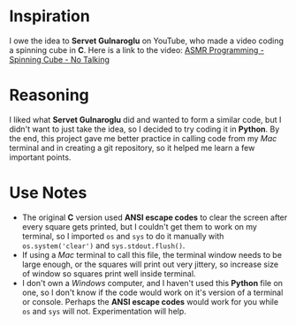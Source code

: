 # Inspiration
I owe the idea to **Servet Gulnaroglu** on YouTube, who made a video coding a spinning cube in **C**.
Here is a link to the video:  [ASMR Programming - Spinning Cube - No Talking](https://www.youtube.com/watch?v=p09i_hoFdd0&ab_channel=ServetGulnaroglu)

# Reasoning
I liked what **Servet Gulnaroglu** did and wanted to form a similar code, but I didn't want to just 
take the idea, so I decided to try coding it in **Python**.  By the end, this project gave me better 
practice in calling code from my *Mac* terminal and in creating a git repository, so it helped me learn 
a few important points.

# Use Notes
- The original **C** version used **ANSI escape codes** to clear the screen after every square gets printed,
but I couldn't get them to work on my terminal, so I imported `os` and `sys` to do it manually with `os.system('clear')` and `sys.stdout.flush()`.
- If using a *Mac* terminal to call this file, the terminal window needs to be large enough, or the squares will print out very jittery, so increase
size of window so squares print well inside terminal.
- I don't own a *Windows* computer, and I haven't used this **Python** file on one, so I don't know if the code would work on it's version of a terminal
or console.  Perhaps the **ANSI escape codes** would work for you while `os` and `sys` will not.  Experimentation will help.
